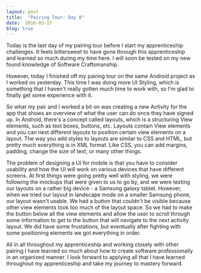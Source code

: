 ```yaml
---
layout: post
title:  "Pairing Tour: Day 8"
date:  2016-03-17
blog: true
---
```


Today is the last day of my pairing tour before I start my apprenticeship challenges. It feels bittersweet to have gone through this apprenticeship and learned so much during my time here. I will soon be tested on my new found knowledge of Software Craftsmanship.

However, today I finished off my pairing tour on the same Android project as I worked on yesterday. This time I was doing more UI Styling, which is something that I haven't really gotten much time to work with, so I'm glad to finally get some experience with it.

So what my pair and I worked a bit on was creating a new Activity for the app that shows an overview of what the user can do once they have signed up. In Android, there's a concept called layouts, which is a structuring View elements, such as text boxes, buttons, etc. Layouts contain View elements and you can nest different layouts to position certain view elements on a layout. The way you add styles to layouts are similar to CSS and HTML, but pretty much everything is in XML format. Like CSS, you can add margins, padding, change the size of text, or many other things.

The problem of designing a UI for mobile is that you have to consider usability and how the UI will work on various devices that have different screens. At first things were going pretty well with styling, we were following the mockups that were given to us to go by, and we were testing our layouts on a rather big device - a Samsung galaxy tablet. However, when we tried our layout in landscape mode on a smaller Samsung phone, our layout wasn't usable. We had a button that couldn't be visible because other view elements took too much of the layout space. So we had to make the button below all the view elements and allow the user to scroll through some information to get to the button that will navigate to the next activity layout. We did have some frustations, but eventually after fighting with some positioning elements we got everything in order.

All in all throughout my apprenticeship and working closely with other pairing I have learned so much about how to create software professionally in an organized manner. I look forward to applying all that I have learned throughout my apprenticeship and take my journey to mastery forward.
